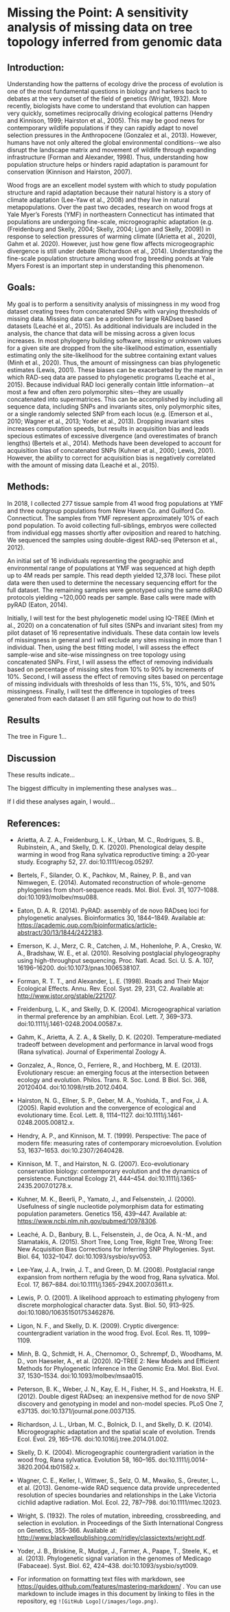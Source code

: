 # Missing the Point: A sensitivity analysis of missing data on tree topology inferred from genomic data

## Introduction:
Understanding how the patterns of ecology drive the process of evolution is one of the most fundamental questions in biology and harkens back to debates at the very outset of the field of genetics (Wright, 1932). More recently, biologists have come to understand that evolution can happen very quickly, sometimes reciprocally driving ecological patterns (Hendry and Kinnison, 1999; Hairston et al., 2005). This may be good news for contemporary wildlife populations if they can rapidly adapt to novel selection pressures in the Anthropocene (Gonzalez et al., 2013). However, humans have not only altered the global environmental conditions--we also disrupt the landscape matrix and movement of wildlife through expanding infrastructure (Forman and Alexander, 1998). Thus, understanding how population structure helps or hinders rapid adaptation is paramount for conservation (Kinnison and Hairston, 2007).

Wood frogs are an excellent model system with which to study population structure and rapid adaptation because their natural history is a story of climate adaptation (Lee-Yaw et al., 2008) and they live in natural metapopulations. Over the past two decades, research on wood frogs at Yale Myer’s Forests (YMF) in northeastern Connecticut has intimated that populations are undergoing fine-scale, microgeographic adaptation (e.g. (Freidenburg and Skelly, 2004; Skelly, 2004; Ligon and Skelly, 2009)) in response to selection pressures of warming climate ((Arietta et al., 2020), Gahm et al. 2020). However, just how gene flow affects microgeographic divergence is still under debate (Richardson et al., 2014). Understanding the fine-scale population structure among wood frog breeding ponds at Yale Myers Forest is an important step in understanding this phenomenon.

## Goals:
My goal is to perform a sensitivity analysis of missingness in my wood frog dataset creating trees from concatenated SNPs with varying thresholds of missing data. Missing data can be a problem for large RADseq based datasets (Leaché et al., 2015). As additional individuals are included in the analysis, the chance that data will be missing across a given locus increases. In most phylogeny building software, missing or unknown values for a given site are dropped from the site-likelihood estimation, essentially estimating only the site-likelihood for the subtree containing extant values (Minh et al., 2020). Thus, the amount of missingness can bias phylogenetic estimates (Lewis, 2001). These biases can be exacerbated by the manner in which RAD-seq data are passed to phylogenetic programs (Leaché et al., 2015). Because individual RAD loci generally contain little information--at most a few and often zero polymorphic sites--they are usually concatenated into supermatrices. This can be accomplished by including all sequence data, including SNPs and invariants sites, only polymorphic sites, or a single randomly selected SNP from each locus (e.g. (Emerson et al., 2010; Wagner et al., 2013; Yoder et al., 2013). Dropping invariant sites increases computation speeds, but results in acquisition bias and leads specious estimates of excessive divergence (and overestimates of branch lengths) (Bertels et al., 2014). Methods have been developed to account for acquisition bias of concatenated SNPs (Kuhner et al., 2000; Lewis, 2001). However, the ability to correct for acquisition bias is negatively correlated with the amount of missing data (Leaché et al., 2015).

## Methods:
In 2018, I collected 277 tissue sample from 41 wood frog populations at YMF and three outgroup populations from New Haven Co. and Guilford Co. Connecticut. The samples from YMF represent approximately 10% of each pond population. To avoid collecting full-siblings, embryos were collected from individual egg masses shortly after oviposition and reared to hatching. We sequenced the samples using double-digest RAD-seq (Peterson et al., 2012).

An initial set of 16 individuals representing the geographic and environmental range of populations at YMF was sequenced at high depth up to 4M reads per sample. This read depth yielded 12,378 loci. These pilot data were then used to determine the necessary sequencing effort for the full dataset. The remaining samples were genotyped using the same ddRAD protocols yielding ~120,000 reads per sample. Base calls were made with pyRAD (Eaton, 2014).

Initially, I will test for the best phylogenetic model using IQ-TREE (Minh et al., 2020) on a concatenation of full sites (SNPs and invariant sites) from my pilot dataset of 16 representative individuals. These data contain low levels of missingness in general and I will exclude any sites missing in more than 1 individual. Then, using the best fitting model, I will assess the effect sample-wise and site-wise missingness on tree topology using concatenated SNPs. First, I will assess the effect of removing individuals based on percentage of missing sites from 10% to 90% by increments of 10%. Second, I will assess the effect of removing sites based on percentage of missing individuals with thresholds of less than 1%, 5%, 10%, and 50% missingness. Finally, I will test the difference in topologies of trees generated from each dataset (I am still figuring out how to do this!)
  
## Results

The tree in Figure 1...

## Discussion

These results indicate...

The biggest difficulty in implementing these analyses was...

If I did these analyses again, I would...


## References:
- Arietta, A. Z. A., Freidenburg, L. K., Urban, M. C., Rodrigues, S. B., Rubinstein, A., and Skelly, D. K. (2020). Phenological delay despite warming in wood frog Rana sylvatica reproductive timing: a 20‐year study. Ecography 52, 27. doi:10.1111/ecog.05297.
- Bertels, F., Silander, O. K., Pachkov, M., Rainey, P. B., and van Nimwegen, E. (2014). Automated reconstruction of whole-genome phylogenies from short-sequence reads. Mol. Biol. Evol. 31, 1077–1088. doi:10.1093/molbev/msu088.
- Eaton, D. A. R. (2014). PyRAD: assembly of de novo RADseq loci for phylogenetic analyses. Bioinformatics 30, 1844–1849. Available at: https://academic.oup.com/bioinformatics/article-abstract/30/13/1844/2422183.
- Emerson, K. J., Merz, C. R., Catchen, J. M., Hohenlohe, P. A., Cresko, W. A., Bradshaw, W. E., et al. (2010). Resolving postglacial phylogeography using high-throughput sequencing. Proc. Natl. Acad. Sci. U. S. A. 107, 16196–16200. doi:10.1073/pnas.1006538107.
- Forman, R. T. T., and Alexander, L. E. (1998). Roads and Their Major Ecological Effects. Annu. Rev. Ecol. Syst. 29, 231, C2. Available at: http://www.jstor.org/stable/221707.
- Freidenburg, L. K., and Skelly, D. K. (2004). Microgeographical variation in thermal preference by an amphibian. Ecol. Lett. 7, 369–373. doi:10.1111/j.1461-0248.2004.00587.x.
- Gahm, K., Arietta, A. Z. A., & Skelly, D. K. (2020). Temperature‐mediated tradeoff between development and performance in larval wood frogs (Rana sylvatica). Journal of Experimental Zoology A.
- Gonzalez, A., Ronce, O., Ferriere, R., and Hochberg, M. E. (2013). Evolutionary rescue: an emerging focus at the intersection between ecology and evolution. Philos. Trans. R. Soc. Lond. B Biol. Sci. 368, 20120404. doi:10.1098/rstb.2012.0404.
- Hairston, N. G., Ellner, S. P., Geber, M. A., Yoshida, T., and Fox, J. A. (2005). Rapid evolution and the convergence of ecological and evolutionary time. Ecol. Lett. 8, 1114–1127. doi:10.1111/j.1461-0248.2005.00812.x.
- Hendry, A. P., and Kinnison, M. T. (1999). Perspective: The pace of modern fife: measuring rates of contemporary microevolution. Evolution 53, 1637–1653. doi:10.2307/2640428.
- Kinnison, M. T., and Hairston, N. G. (2007). Eco-evolutionary conservation biology: contemporary evolution and the dynamics of persistence. Functional Ecology 21, 444–454. doi:10.1111/j.1365-2435.2007.01278.x.
- Kuhner, M. K., Beerli, P., Yamato, J., and Felsenstein, J. (2000). Usefulness of single nucleotide polymorphism data for estimating population parameters. Genetics 156, 439–447. Available at: https://www.ncbi.nlm.nih.gov/pubmed/10978306.
- Leaché, A. D., Banbury, B. L., Felsenstein, J., de Oca, A. N.-M., and Stamatakis, A. (2015). Short Tree, Long Tree, Right Tree, Wrong Tree: New Acquisition Bias Corrections for Inferring SNP Phylogenies. Syst. Biol. 64, 1032–1047. doi:10.1093/sysbio/syv053.
- Lee-Yaw, J. A., Irwin, J. T., and Green, D. M. (2008). Postglacial range expansion from northern refugia by the wood frog, Rana sylvatica. Mol. Ecol. 17, 867–884. doi:10.1111/j.1365-294X.2007.03611.x.
- Lewis, P. O. (2001). A likelihood approach to estimating phylogeny from discrete morphological character data. Syst. Biol. 50, 913–925. doi:10.1080/106351501753462876.
- Ligon, N. F., and Skelly, D. K. (2009). Cryptic divergence: countergradient variation in the wood frog. Evol. Ecol. Res. 11, 1099–1109.
- Minh, B. Q., Schmidt, H. A., Chernomor, O., Schrempf, D., Woodhams, M. D., von Haeseler, A., et al. (2020). IQ-TREE 2: New Models and Efficient Methods for Phylogenetic Inference in the Genomic Era. Mol. Biol. Evol. 37, 1530–1534. doi:10.1093/molbev/msaa015.
- Peterson, B. K., Weber, J. N., Kay, E. H., Fisher, H. S., and Hoekstra, H. E. (2012). Double digest RADseq: an inexpensive method for de novo SNP discovery and genotyping in model and non-model species. PLoS One 7, e37135. doi:10.1371/journal.pone.0037135.
- Richardson, J. L., Urban, M. C., Bolnick, D. I., and Skelly, D. K. (2014). Microgeographic adaptation and the spatial scale of evolution. Trends Ecol. Evol. 29, 165–176. doi:10.1016/j.tree.2014.01.002.
- Skelly, D. K. (2004). Microgeographic countergradient variation in the wood frog, Rana sylvatica. Evolution 58, 160–165. doi:10.1111/j.0014-3820.2004.tb01582.x.
- Wagner, C. E., Keller, I., Wittwer, S., Selz, O. M., Mwaiko, S., Greuter, L., et al. (2013). Genome-wide RAD sequence data provide unprecedented resolution of species boundaries and relationships in the Lake Victoria cichlid adaptive radiation. Mol. Ecol. 22, 787–798. doi:10.1111/mec.12023.
- Wright, S. (1932). The roles of mutation, inbreeding, crossbreeding, and selection in evolution. in Proceedings of the Sixth International Congress on Genetics, 355–366. Available at: http://www.blackwellpublishing.com/ridley/classictexts/wright.pdf.
- Yoder, J. B., Briskine, R., Mudge, J., Farmer, A., Paape, T., Steele, K., et al. (2013). Phylogenetic signal variation in the genomes of Medicago (Fabaceae). Syst. Biol. 62, 424–438. doi:10.1093/sysbio/syt009.



- For information on formatting text files with markdown, see https://guides.github.com/features/mastering-markdown/ . You can use markdown to include images in this document by linking to files in the repository, eg `![GitHub Logo](/images/logo.png)`.


